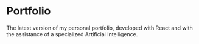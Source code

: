 # Portfolio

The latest version of my personal portfolio, developed with React and with the assistance of a specialized Artificial Intelligence.
